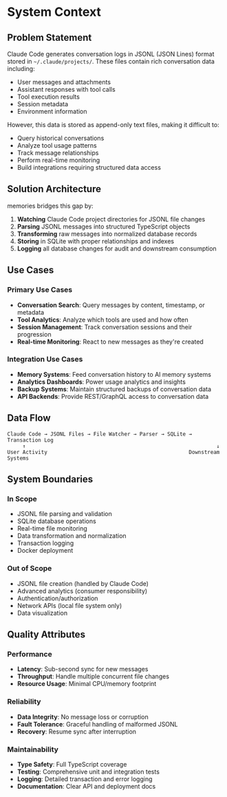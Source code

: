 # System Context

## Problem Statement

Claude Code generates conversation logs in JSONL (JSON Lines) format stored in `~/.claude/projects/`. These files contain rich conversation data including:
- User messages and attachments
- Assistant responses with tool calls
- Tool execution results
- Session metadata
- Environment information

However, this data is stored as append-only text files, making it difficult to:
- Query historical conversations
- Analyze tool usage patterns  
- Track message relationships
- Perform real-time monitoring
- Build integrations requiring structured data access

## Solution Architecture

memories bridges this gap by:

1. **Watching** Claude Code project directories for JSONL file changes
2. **Parsing** JSONL messages into structured TypeScript objects
3. **Transforming** raw messages into normalized database records
4. **Storing** in SQLite with proper relationships and indexes
5. **Logging** all database changes for audit and downstream consumption

## Use Cases

### Primary Use Cases
- **Conversation Search**: Query messages by content, timestamp, or metadata
- **Tool Analytics**: Analyze which tools are used and how often
- **Session Management**: Track conversation sessions and their progression
- **Real-time Monitoring**: React to new messages as they're created

### Integration Use Cases  
- **Memory Systems**: Feed conversation history to AI memory systems
- **Analytics Dashboards**: Power usage analytics and insights
- **Backup Systems**: Maintain structured backups of conversation data
- **API Backends**: Provide REST/GraphQL access to conversation data

## Data Flow

```
Claude Code → JSONL Files → File Watcher → Parser → SQLite → Transaction Log
     ↑                                                              ↓
User Activity                                              Downstream Systems
```

## System Boundaries

### In Scope
- JSONL file parsing and validation
- SQLite database operations
- Real-time file monitoring
- Data transformation and normalization
- Transaction logging
- Docker deployment

### Out of Scope
- JSONL file creation (handled by Claude Code)
- Advanced analytics (consumer responsibility)
- Authentication/authorization
- Network APIs (local file system only)
- Data visualization

## Quality Attributes

### Performance
- **Latency**: Sub-second sync for new messages
- **Throughput**: Handle multiple concurrent file changes
- **Resource Usage**: Minimal CPU/memory footprint

### Reliability
- **Data Integrity**: No message loss or corruption
- **Fault Tolerance**: Graceful handling of malformed JSONL
- **Recovery**: Resume sync after interruption

### Maintainability  
- **Type Safety**: Full TypeScript coverage
- **Testing**: Comprehensive unit and integration tests
- **Logging**: Detailed transaction and error logging
- **Documentation**: Clear API and deployment docs